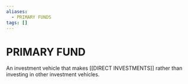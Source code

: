 ```yaml
---
aliases:
  - PRIMARY FUNDS
tags: []
---
```

# PRIMARY FUND
An investment vehicle that makes [[DIRECT INVESTMENTS]] rather than investing in other investment vehicles.